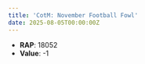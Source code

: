 ```yaml
---
title: 'CotM: November Football Fowl'
date: 2025-08-05T00:00:00Z
---
```

- **RAP**: 18052
- **Value**: -1
